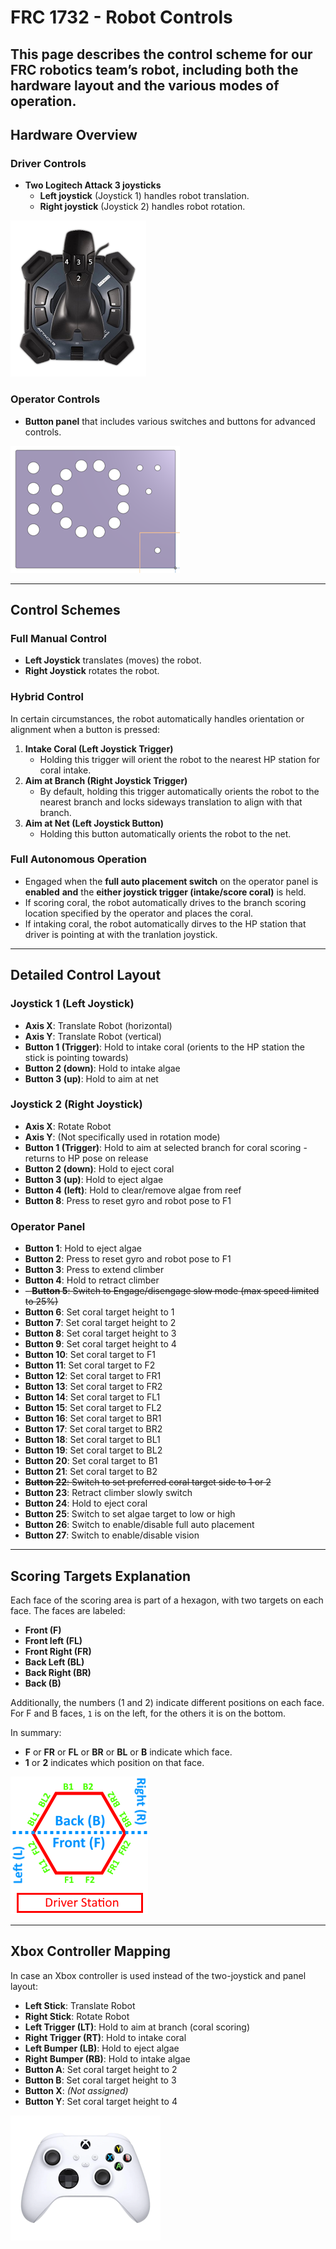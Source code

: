 # FRC 1732 - Robot Controls

This page describes the control scheme for our FRC robotics team’s robot, including both the hardware layout and the various modes of operation.
---
## Hardware Overview

### Driver Controls
- **Two Logitech Attack 3 joysticks**
  - **Left joystick** (Joystick 1) handles robot translation.
  - **Right joystick** (Joystick 2) handles robot rotation.

![My Image](images/attack3.png)

### Operator Controls
- **Button panel** that includes various switches and buttons for advanced controls.

![My Image](images/operatorPanel.png)

---
## Control Schemes

### Full Manual Control
- **Left Joystick** translates (moves) the robot.
- **Right Joystick** rotates the robot.

### Hybrid Control
In certain circumstances, the robot automatically handles orientation or alignment when a button is pressed:

1. **Intake Coral (Left Joystick Trigger)**
   - Holding this trigger will orient the robot to the nearest HP station for coral intake.
2. **Aim at Branch (Right Joystick Trigger)**
   - By default, holding this trigger automatically orients the robot to the nearest branch and locks sideways translation to align with that branch.
3. **Aim at Net (Left Joystick Button)**
   - Holding this button automatically orients the robot to the net.

### Full Autonomous Operation
- Engaged when the **full auto placement switch** on the operator panel is **enabled** **and** the **either joystick trigger (intake/score coral)** is held.
- If scoring coral, the robot automatically drives to the branch scoring location specified by the operator and places the coral.
- If intaking coral, the robot automatically dirves to the HP station that driver is pointing at with the tranlation joystick.

---
## Detailed Control Layout

### Joystick 1 (Left Joystick)
- **Axis X**: Translate Robot (horizontal)
- **Axis Y**: Translate Robot (vertical)
- **Button 1 (Trigger)**: Hold to intake coral (orients to the HP station the stick is pointing towards)
- **Button 2 (down)**: Hold to intake algae
- **Button 3 (up)**: Hold to aim at net

### Joystick 2 (Right Joystick)
- **Axis X**: Rotate Robot
- **Axis Y**: (Not specifically used in rotation mode)
- **Button 1 (Trigger)**: Hold to aim at selected branch for coral scoring - returns to HP pose on release
- **Button 2 (down)**: Hold to eject coral
- **Button 3 (up)**: Hold to eject algae
- **Button 4 (left)**: Hold to clear/remove algae from reef
- **Button 8**: Press to reset gyro and robot pose to F1

### Operator Panel
- **Button 1**: Hold to eject algae
- **Button 2**: Press to reset gyro and robot pose to F1
- **Button 3**: Press to extend climber
- **Button 4**: Hold to retract climber
- ~~- **Button 5**: Switch to Engage/disengage slow mode (max speed limited to 25%)~~
- **Button 6**: Set coral target height to 1
- **Button 7**: Set coral target height to 2
- **Button 8**: Set coral target height to 3
- **Button 9**: Set coral target height to 4
- **Button 10**: Set coral target to F1
- **Button 11**: Set coral target to F2
- **Button 12**: Set coral target to FR1
- **Button 13**: Set coral target to FR2
- **Button 14**: Set coral target to FL1
- **Button 15**: Set coral target to FL2
- **Button 16**: Set coral target to BR1
- **Button 17**: Set coral target to BR2
- **Button 18**: Set coral target to BL1
- **Button 19**: Set coral target to BL2
- **Button 20**: Set coral target to B1
- **Button 21**: Set coral target to B2
- ~~**Button 22**: Switch to set preferred coral target side to 1 or 2~~
- **Button 23**: Retract climber slowly switch
- **Button 24**: Hold to eject coral
- **Button 25**: Switch to set algae target to low or high
- **Button 26**: Switch to enable/disable full auto placement
- **Button 27**: Switch to enable/disable vision

---
## Scoring Targets Explanation

Each face of the scoring area is part of a hexagon, with two targets on each face. The faces are labeled:
- **Front (F)**
- **Front left (FL)**
- **Front Right (FR)**
- **Back Left (BL)**
- **Back Right (BR)**
- **Back (B)**

Additionally, the numbers (1 and 2) indicate different positions on each face. For F and B faces, `1` is on the left, for the others it is on the bottom.

In summary:
- **F** or **FR** or **FL** or **BR** or **BL** or **B** indicate which face.
- **1** or **2** indicates which position on that face.

![My Image](images/reef.png)

---
## Xbox Controller Mapping
In case an Xbox controller is used instead of the two-joystick and panel layout:

- **Left Stick**: Translate Robot
- **Right Stick**: Rotate Robot
- **Left Trigger (LT)**: Hold to aim at branch (coral scoring)
- **Right Trigger (RT)**: Hold to intake coral
- **Left Bumper (LB)**: Hold to eject algae
- **Right Bumper (RB)**: Hold to intake algae
- **Button A**: Set coral target height to 2
- **Button B**: Set coral target height to 3
- **Button X**: _(Not assigned)_
- **Button Y**: Set coral target height to 4

![My Image](images/controller.png)
